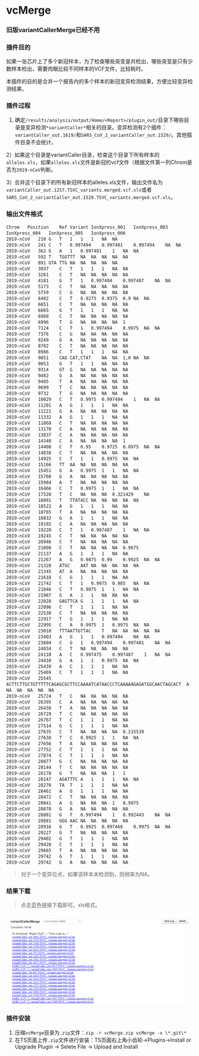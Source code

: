 # vcMerge

### 旧版variantCallerMerge已经不用

### 插件目的
如果一张芯片上了多个新冠样本，为了检查哪些突变是共检出，哪些突变是只有少数样本检出，需要肉眼比较不同样本的VCF文件，比较耗时。

本插件的目的是合并一个报告内的多个样本的新冠变异检测结果，方便比较变异检测结果。

### 插件过程

1) 确定`/results/analysis/output/Home/<Report>/plugin_out/`目录下哪些目录是变异检测`*variantCaller*`相关的目录。变异检测有2个插件：`variantCaller_out.1619/`和`SARS_CoV_2_variantCaller_out.1529/`。其他插件目录不会统计。

2）如果这个目录是variantCaller目录，检查这个目录下所有样本的`alleles.xls`，如果`alleles.xls`文件是新冠的vcf文件（根据文件第一列Chrom是否为`2019-nCoV`判断。

3）合并这个目录下的所有新冠样本的alleles.xls文件，输出文件名为`variantCaller_out.1257.TSVC_variants.merged.vcf.xls`或者`SARS_CoV_2_variantCaller_out.1529.TSVC_variants.merged.vcf.xls`。

### 输出文件格式
```
Chrom	Position	Ref	Variant	IonXpress_001	IonXpress_003	IonXpress_004	IonXpress_005	IonXpress_006
2019-nCoV	210	G	T	1	1	1	NA	NA
2019-nCoV	241	C	T	0.997494	0.997481	0.997494	NA	NA
2019-nCoV	362	G	A	1	0.997481	1	NA	NA
2019-nCoV	592	T	TGGTTT	NA	NA	NA	NA	NA
2019-nCoV	891	GTA	TTG	NA	NA	NA	NA	NA
2019-nCoV	3037	C	T	1	1	1	NA	NA
2019-nCoV	3261	C	T	NA	NA	NA	NA	NA
2019-nCoV	4181	G	T	1	0.997494	0.997487	NA	NA
2019-nCoV	5173	C	T	NA	NA	NA	NA	NA
2019-nCoV	5759	C	G	NA	NA	NA	NA	NA
2019-nCoV	6402	C	T	0.9275	0.9375	0.9	NA	NA
2019-nCoV	6651	C	T	NA	NA	NA	NA	NA
2019-nCoV	6865	G	T	1	1	1	NA	NA
2019-nCoV	6968	C	T	NA	NA	NA	NA	NA
2019-nCoV	6996	T	G	NA	NA	NA	NA	1
2019-nCoV	7124	C	T	1	0.997494	0.9975	NA	NA
2019-nCoV	7376	C	G	NA	NA	NA	NA	NA
2019-nCoV	8249	G	A	NA	NA	NA	NA	NA
2019-nCoV	8782	C	T	NA	NA	NA	NA	NA
2019-nCoV	8986	C	T	1	1	1	NA	NA
2019-nCoV	9051	CAG	CAT,CTAT	NA	NA	1,0	NA	NA
2019-nCoV	9053	G	T	1	1	NA	NA	NA
2019-nCoV	9314	GT	G	NA	NA	NA	NA	NA
2019-nCoV	9482	G	A	NA	NA	NA	NA	NA
2019-nCoV	9485	T	A	NA	NA	NA	NA	NA
2019-nCoV	9699	T	C	NA	NA	NA	NA	NA
2019-nCoV	9732	T	G	NA	NA	NA	NA	NA
2019-nCoV	10029	C	T	0.9975	0.997494	1	NA	NA
2019-nCoV	11201	A	G	1	1	1	NA	NA
2019-nCoV	11221	G	A	NA	NA	NA	NA	NA
2019-nCoV	11332	A	G	1	1	1	NA	NA
2019-nCoV	11868	C	T	NA	NA	NA	NA	NA
2019-nCoV	13170	C	A	NA	NA	NA	NA	NA
2019-nCoV	13837	C	A	NA	NA	NA	NA	NA
2019-nCoV	14340	C	A	NA	NA	NA	NA	1
2019-nCoV	14408	C	T	0.95	0.9725	0.8975	NA	NA
2019-nCoV	14838	C	T	NA	NA	NA	NA	NA
2019-nCoV	14925	C	T	1	1	0.9975	NA	NA
2019-nCoV	15166	TT	AA	NA	NA	NA	NA	NA
2019-nCoV	15451	G	A	0.9975	1	1	NA	NA
2019-nCoV	15760	G	A	NA	NA	NA	NA	NA
2019-nCoV	15984	A	T	NA	NA	NA	NA	NA
2019-nCoV	16466	C	T	0.9975	1	1	NA	NA
2019-nCoV	17520	T	C	NA	NA	NA	0.321429	NA
2019-nCoV	18091	T	TTATACC	NA	NA	NA	NA	NA
2019-nCoV	18522	A	G	1	1	1	NA	NA
2019-nCoV	18765	T	A	NA	NA	NA	NA	NA
2019-nCoV	18832	G	A	1	1	1	NA	NA
2019-nCoV	19102	C	A	NA	NA	NA	NA	NA
2019-nCoV	19220	C	T	1	0.997487	1	NA	NA
2019-nCoV	19245	C	T	NA	NA	NA	NA	NA
2019-nCoV	20946	C	T	NA	NA	NA	NA	NA
2019-nCoV	21008	C	T	NA	NA	NA	NA	0.9675
2019-nCoV	21137	A	G	1	1	1	NA	NA
2019-nCoV	21267	A	G	0.9875	0.99	0.9925	NA	NA
2019-nCoV	21328	ATGC	AAT	NA	NA	NA	NA	NA
2019-nCoV	21345	AT	A	NA	NA	NA	NA	NA
2019-nCoV	21618	C	G	1	1	1	NA	NA
2019-nCoV	21742	C	T	1	0.9975	0.985	NA	NA
2019-nCoV	21846	C	T	0.9875	1	1	NA	NA
2019-nCoV	21987	G	A	1	1	NA	NA	NA
2019-nCoV	22028	GAGTTCA	G	1	1	1	NA	NA
2019-nCoV	22096	C	T	1	1	1	NA	NA
2019-nCoV	22530	C	T	NA	NA	NA	NA	NA
2019-nCoV	22917	T	G	1	1	1	NA	NA
2019-nCoV	22995	C	A	0.9975	1	0.9975	NA	NA
2019-nCoV	23018	TTTAATTGTTAC	T	NA	NA	NA	NA	NA
2019-nCoV	23403	A	G	1	1	0.997494	NA	NA
2019-nCoV	23604	C	G	1	0.997494	0.997481	NA	NA
2019-nCoV	24034	C	T	NA	NA	NA	NA	NA
2019-nCoV	24110	A	C	0.997475	0.997487	1	NA	NA
2019-nCoV	24410	G	A	1	1	0.9975	NA	NA
2019-nCoV	25439	A	C	1	1	1	NA	NA
2019-nCoV	25469	C	T	1	1	1	NA	NA
2019-nCoV	25545	ACTTCTTGCTGTTTTTCAGAGCGCTTCCAAAATCATAACCCTCAAAAAGAGATGGCAACTAGCACT	A	NA	NA	NA	NA	NA
2019-nCoV	25724	T	C	NA	NA	NA	NA	NA
2019-nCoV	26395	C	A	NA	NA	NA	NA	NA
2019-nCoV	26438	T	A	NA	NA	NA	NA	NA
2019-nCoV	26729	T	C	NA	NA	NA	NA	NA
2019-nCoV	26767	T	C	1	1	1	NA	NA
2019-nCoV	27514	G	C	1	1	1	NA	NA
2019-nCoV	27635	C	T	NA	NA	NA	NA	0.215539
2019-nCoV	27638	T	C	0.9925	1	1	NA	NA
2019-nCoV	27656	T	A	NA	NA	NA	NA	NA
2019-nCoV	27752	C	T	1	1	1	NA	NA
2019-nCoV	27874	C	T	1	1	1	NA	NA
2019-nCoV	28077	G	C	NA	NA	NA	NA	NA
2019-nCoV	28144	T	C	NA	NA	NA	NA	NA
2019-nCoV	28178	G	T	NA	NA	NA	1	1
2019-nCoV	28247	AGATTTC	A	1	1	1	NA	NA
2019-nCoV	28270	TA	T	1	1	1	NA	NA
2019-nCoV	28461	A	G	1	1	1	NA	NA
2019-nCoV	28472	C	T	NA	NA	NA	NA	NA
2019-nCoV	28841	A	G	NA	NA	NA	1	0.9975
2019-nCoV	28878	G	A	NA	NA	NA	NA	NA
2019-nCoV	28881	G	T	0.997494	1	0.992443	NA	NA
2019-nCoV	28881	GGG	AAC	NA	NA	NA	NA	NA
2019-nCoV	28916	G	T	0.9925	0.997468	0.9975	NA	NA
2019-nCoV	29227	G	T	NA	NA	NA	NA	NA
2019-nCoV	29402	G	T	1	1	1	NA	NA
2019-nCoV	29420	C	T	1	1	1	NA	NA
2019-nCoV	29665	T	A	NA	NA	NA	NA	NA
2019-nCoV	29742	G	T	1	1	1	NA	NA
2019-nCoV	29742	G	A	NA	NA	NA	NA	NA
```
> 对于一个变异位点，如果该样本未检测到，则频率为NA。



### 结果下载

> 点击蓝色链接下载即可。xls格式。

![variantCallerMerge](https://github.com/Xiaohuaniu0032/vcMerge/blob/main/variantCallerMerge.png)


### 插件安装

1) 压缩`vcMerge`目录为`.zip`文件：`zip -r vcMerge.zip vcMerge -x \*.git\*`
2) 在TS页面上传`.zip`文件进行安装：TS页面右上角小齿轮->Plugins->Install or Upgrade Plugin -> Selete File -> Upload and Install
